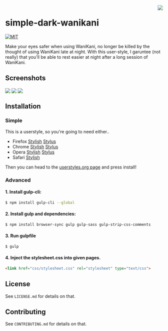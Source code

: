 <img src="https://i.imgur.com/S0xEZs8.png" align="right" />

# simple-dark-wanikani

[![MIT](https://img.shields.io/badge/License-MIT-brightgreen.svg)](https://github.com/jakeoid/waste-basket/blob/master/LICENSE.md)

Make your eyes safer when using WaniKani, no longer be killed by the thought of using WaniKani late at night. With this user-style, I garuntee (not really) that you'll be able to rest easier at night after a long session of WaniKani.

## Screenshots

<img src="https://i.imgur.com/froMnot.png" align="center" />

<img src="https://i.imgur.com/WhM5z0P.png" align="center" />

<img src="https://i.imgur.com/vHcVPyn.png" align="center" />

## Installation

### Simple

This is a userstyle, so you're going to need either..

- Firefox [Stylish](https://addons.mozilla.org/en-US/firefox/addon/2108/) [Stylus](https://addons.mozilla.org/en-US/firefox/addon/styl-us/)
- Chrome [Stylish](https://chrome.google.com/extensions/detail/fjnbnpbmkenffdnngjfgmeleoegfcffe) [Stylus](https://chrome.google.com/webstore/detail/stylus/clngdbkpkpeebahjckkjfobafhncgmne)
- Opera [Stylish](https://addons.opera.com/en/extensions/details/stylish/) [Stylus](https://addons.opera.com/en-gb/extensions/details/stylus/)
- Safari [Stylish](http://sobolev.us/stylish/)

Then you can head to the [userstyles.org page](https://userstyles.org/styles/149427/wanikani-simple-dark) and press install!

### Advanced

#### 1. Install gulp-cli:

```sh
$ npm install gulp-cli --global
```

#### 2. Install gulp and dependencies:
```sh
$ npm install browser-sync gulp gulp-sass gulp-strip-css-comments
```

#### 3. Run gulpfile
```sh
$ gulp
```

#### 4. Inject the stylesheet.css into given pages.
```html
<link href="css/stylesheet.css" rel="stylesheet" type="text/css">
```

## License

See `LICENSE.md` for details on that.

## Contributing

See `CONTRIBUTING.md` for details on that.